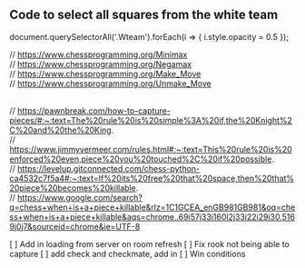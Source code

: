 ## Code to select all squares from the white team
document.querySelectorAll('.Wteam').forEach(i => { i.style.opacity = 0.5 });






// https://www.chessprogramming.org/Minimax
<br>
// https://www.chessprogramming.org/Negamax
<br>
// https://www.chessprogramming.org/Make_Move
<br>
// https://www.chessprogramming.org/Unmake_Move
<br>
<br>

// https://pawnbreak.com/how-to-capture-pieces/#:~:text=The%20rule%20is%20simple%3A%20if,the%20Knight%2C%20and%20the%20King.
<br>
// https://www.jimmyvermeer.com/rules.html#:~:text=This%20rule%20is%20enforced%20even,piece%20you%20touched%2C%20if%20possible.
<br>
// https://levelup.gitconnected.com/chess-python-ca4532c7f5a4#:~:text=If%20its%20free%20that%20space,then%20that%20piece%20becomes%20killable.
<br>
// https://www.google.com/search?q=chess+when+is+a+piece+killable&rlz=1C1GCEA_enGB981GB981&oq=chess+when+is+a+piece+killable&aqs=chrome..69i57j33i160l2j33i22i29i30.5169j0j7&sourceid=chrome&ie=UTF-8





[ ] Add in loading from server on room refresh
[ ] Fix rook not being able to capture 
[ ] add check and checkmate, add in 
[ ] Win conditions